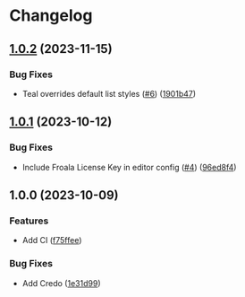 # Changelog

## [1.0.2](https://github.com/township-agency/ex_teal_froala/compare/v1.0.1...v1.0.2) (2023-11-15)


### Bug Fixes

* Teal overrides default list styles ([#6](https://github.com/township-agency/ex_teal_froala/issues/6)) ([1901b47](https://github.com/township-agency/ex_teal_froala/commit/1901b47c763a957e00e508d836599247d21adb38))

## [1.0.1](https://github.com/township-agency/ex_teal_froala/compare/v1.0.0...v1.0.1) (2023-10-12)


### Bug Fixes

* Include Froala License Key in editor config ([#4](https://github.com/township-agency/ex_teal_froala/issues/4)) ([96ed8f4](https://github.com/township-agency/ex_teal_froala/commit/96ed8f4118c77c4fd7ec6d453ee87cb4204c277d))

## 1.0.0 (2023-10-09)


### Features

* Add CI ([f75ffee](https://github.com/township-agency/ex_teal_froala/commit/f75ffee1798695011d47d7095654d6247b1d1504))


### Bug Fixes

* Add Credo ([1e31d99](https://github.com/township-agency/ex_teal_froala/commit/1e31d991f28ff3f06fb45f59e00772fd3b3ed014))
